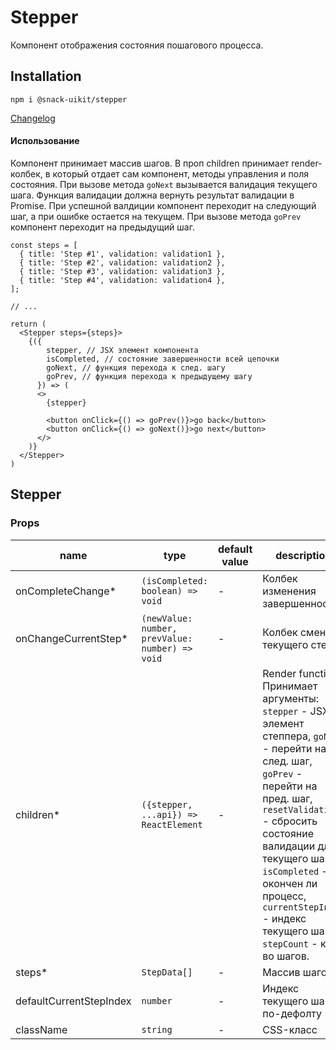 # Stepper

Компонент отображения состояния пошагового процесса.

## Installation
`npm i @snack-uikit/stepper`

[Changelog](./CHANGELOG.md)

#### Использование

Компонент принимает массив шагов. В проп children принимает render-колбек, в который отдает сам компонент, методы управления и поля состояния.
При вызове метода `goNext` вызывается валидация текущего шага. Функция валидации должна вернуть результат валидации в Promise. При успешной валдиции компонент переходит на следующий шаг, а при ошибке остается на текущем.
При вызове метода `goPrev` компонент переходит на предыдущий шаг.


```tsx
const steps = [
  { title: 'Step #1', validation: validation1 },
  { title: 'Step #2', validation: validation2 },
  { title: 'Step #3', validation: validation3 },
  { title: 'Step #4', validation: validation4 },
];

// ...

return (
  <Stepper steps={steps}>
    {({
        stepper, // JSX элемент компонента
        isCompleted, // состояние завершенности всей цепочки
        goNext, // функция перехода к след. шагу
        goPrev, // функция перехода к предыдущему шагу
      }) => (
      <>
        {stepper}

        <button onClick={() => goPrev()}>go back</button>
        <button onClick={() => goNext()}>go next</button>
      </>
    )}
  </Stepper>
)
```
[//]: DOCUMENTATION_SECTION_START
[//]: THIS_SECTION_IS_AUTOGENERATED_PLEASE_DONT_EDIT_IT
## Stepper
### Props
| name | type | default value | description |
|------|------|---------------|-------------|
| onCompleteChange* | `(isCompleted: boolean) => void` | - | Колбек изменения завершенности |
| onChangeCurrentStep* | `(newValue: number, prevValue: number) => void` | - | Колбек смены текущего степа |
| children* | `({stepper, ...api}) => ReactElement` | - | Render function. Принимает аргументы: `stepper` - JSX-элемент степпера, `goNext` - перейти на след. шаг, `goPrev` - перейти на пред. шаг, `resetValidation` - сбросить состояние валидации для текущего шага, `isCompleted` - окончен ли процесс, `currentStepIndex` - индекс текущего шага, `stepCount` - кол-во шагов. |
| steps* | `StepData[]` | - | Массив шагов |
| defaultCurrentStepIndex | `number` | - | Индекс текущего шага по-дефолту |
| className | `string` | - | CSS-класс |


[//]: DOCUMENTATION_SECTION_END
